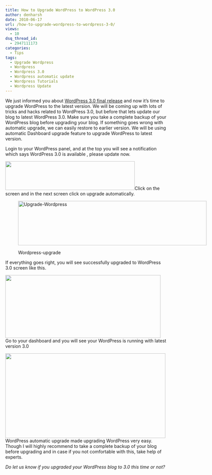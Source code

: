 ```yaml
---
title: How to Upgrade WordPress to WordPress 3.0
author: denharsh
date: 2010-06-17
url: /how-to-upgrade-wordpress-to-wordpress-3-0/
views:
  - 10
dsq_thread_id:
  - 2947111173
categories:
  - Tips
tags:
  - Upgrade Wordpress
  - Wordpress
  - Wordpress 3.0
  - Wordpress automatic update
  - Wordpress Tutorials
  - Wordpress Update
---
```

We just informed you about <a href="http://wpveda.com/wordpress-3-0-final-release-is-out/" onclick="_gaq.push(['_trackEvent', 'outbound-article', 'http://wpveda.com/wordpress-3-0-final-release-is-out/', 'WordPress 3.0 final release']);" title="Wordpress 3.0 final release">WordPress 3.0 final release</a> and now it&#8217;s time to upgrade WordPress to the latest version. We will be coming up with lots of tricks and hacks related to WordPress 3.0, but before that lets update our blog to latest WordPress 3.0. Make sure you take a complete backup of your WordPress blog before upgrading your blog. If something goes wrong with automatic upgrade, we can easily restore to earlier version. We will be using automatic Dashboard upgrade feature to upgrade WordPress to latest version.

Login to your WordPress panel, and at the top you will see a notification which says WordPress 3.0 is available , please update now.

[<img class="aligncenter size-full  wp-image-51816" src="http://cdn.devilsworkshop.org/files/2010/06/wordpress3.jpg" alt="" width="405" height="90" />][1]Click on the screen and in the next screen click on upgrade automatically.<figure id="attachment_370" style="width: 590px;" class="wp-caption aligncenter">

[<img class="size-large wp-image-370" src="http://cdn.devilsworkshop.org/files/2010/06/upgrade-wordpress-590x139.jpg" alt="Upgrade-Wordpress" width="590" height="139" />][2]<figcaption class="wp-caption-text">Wordpress-upgrade</figcaption></figure> 

If everything goes right, you will see successfully upgraded to WordPress 3.0 screen like this.

[<img class="aligncenter size-full wp-image-371" src="http://cdn.devilsworkshop.org/files/2010/06/successfully-upgraded-wordpress.jpg" alt="" width="486" height="197" />][3]Go to your dashboard and you will see your WordPress is running with latest version 3.0

[<img class="aligncenter size-full wp-image-372" src="http://cdn.devilsworkshop.org/files/2010/06/wordpress-final-dashboard.jpg" alt="" width="501" height="265" />][4]WordPress automatic upgrade made upgrading WordPress very easy. Though I will highly recommend to take a complete backup of your blog before upgrading and in case if you not comfortable with this, take help of experts.

*Do let us know if you upgraded your WordPress blog to 3.0 this time or not?*

 [1]: http://cdn.devilsworkshop.org/files/2010/06/wordpress3.jpg
 [2]: http://cdn.devilsworkshop.org/files/2010/06/upgrade-wordpress.jpg
 [3]: http://cdn.devilsworkshop.org/files/2010/06/successfully-upgraded-wordpress.jpg
 [4]: http://cdn.devilsworkshop.org/files/2010/06/wordpress-final-dashboard.jpg
